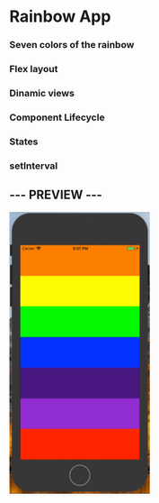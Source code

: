 # Rainbow App
### Seven colors of the rainbow
### Flex layout
### Dinamic views
### Component Lifecycle
### States
### setInterval

## --- PREVIEW ---
<img src="https://github.com/roniewill/RainbowApp/blob/master/img/RainbowApp.gif" width="250" height="500">